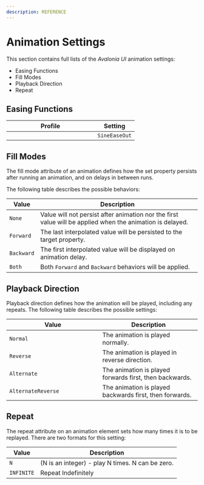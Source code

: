 ```yaml
---
description: REFERENCE
---
```


# Animation Settings

This section contains full lists of the _Avalonia UI_ animation settings:

* Easing Functions
* Fill Modes
* Playback Direction
* Repeat

## Easing Functions

<table><thead><tr><th width="216">Profile</th><th>Setting</th></tr></thead><tbody><tr><td><img src='/img/gitbook-import/assets/image (67).png' alt=''/></td><td><code>SineEaseOut</code></td></tr></tbody></table>

## Fill Modes

The fill mode attribute of an animation defines how the set property persists after running an animation, and on delays in between runs.

The following table describes the possible behaviors:

| Value      | Description                                                                                               |
| ---------- | --------------------------------------------------------------------------------------------------------- |
| `None`     | Value will not persist after animation nor the first value will be applied when the animation is delayed. |
| `Forward`  | The last interpolated value will be persisted to the target property.                                     |
| `Backward` | The first interpolated value will be displayed on animation delay.                                        |
| `Both`     | Both `Forward` and `Backward` behaviors will be applied.                                                  |



## Playback Direction

Playback direction defines how the animation will be played, including any repeats. The following table describes the possible settings:

<table><thead><tr><th width="229">Value</th><th>Description</th></tr></thead><tbody><tr><td><code>Normal</code></td><td>The animation is played normally.</td></tr><tr><td><code>Reverse</code></td><td>The animation is played in reverse direction.</td></tr><tr><td><code>Alternate</code></td><td>The animation is played forwards first, then backwards.</td></tr><tr><td><code>AlternateReverse</code></td><td>The animation is played backwards first, then forwards.</td></tr></tbody></table>

## Repeat

The repeat attribute on an animation element sets how many times it is to be replayed. There are two formats for this setting:

| Value      | Description                                      |
| ---------- | ------------------------------------------------ |
| `N`        | (N is an integer) - play N times. N can be zero. |
| `INFINITE` | Repeat Indefinitely                              |
